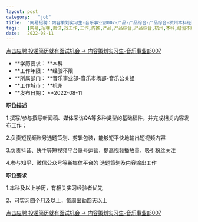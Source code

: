 ```yaml
---
layout:	post
category:	"job"
title:	"网易招聘：内容策划实习生-音乐事业部007-产品-产品综合-产品综合-杭州本科经验不限"
tags:	[网易,招聘,面试,找工作,工作,内推,产品,产品综合,产品综合,杭州,本科,经验不限]
date:	2022-08-11
---
```


[点击应聘 投递简历就有面试机会 ->  内容策划实习生-音乐事业部007](http://mobile.bole.netease.com/bole/boleDetail?id=41720&employeeId=346f03c3cda5f04c&key=all)



- **学历要求： **本科
- **工作年限： **经验不限
- **所属部门： **音乐事业部-音乐市场部-音乐公关组
- **工作城市： **杭州
- **发布日期： **2022-08-11



**职位描述**

1.撰写/参与撰写新闻稿、媒体采访QA等多种类型的基础稿件，并完成相关内容发布工作；

2.负责短视频账号选题策划、剪辑包装，能够短平快地输出短视频内容

3.负责抖音、快手等短视频平台账号运营，提高视频播放量，吸引粉丝关注

4.参与知乎、微信公众号等新媒体平台的 选题策划及内容输出工作



**职位要求**

1.本科及以上学历，有相关实习经验者优先

2、可实习四个月及以上，每周出勤四天以上



[点击应聘 投递简历就有面试机会 ->  内容策划实习生-音乐事业部007](http://mobile.bole.netease.com/bole/boleDetail?id=41720&employeeId=346f03c3cda5f04c&key=all)